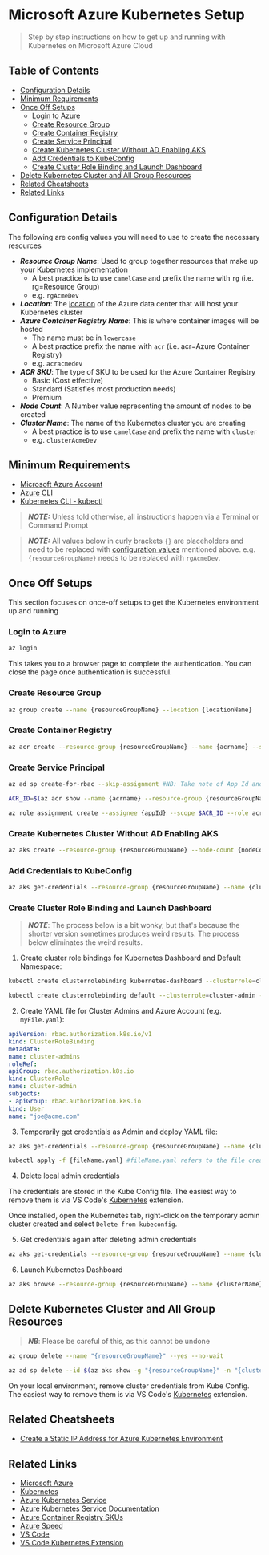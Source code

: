 # Microsoft Azure Kubernetes Setup
> Step by step instructions on how to get up and running with Kubernetes on Microsoft Azure Cloud

## Table of Contents

- [Configuration Details](#configuration-details)
- [Minimum Requirements](#minimum-requirements)
- [Once Off Setups](#once-off-setups)
    - [Login to Azure](#login-to-azure)
    - [Create Resource Group](#create-resource-group)
    - [Create Container Registry](#create-container-registry)
    - [Create Service Principal](#create-service-principal)
    - [Create Kubernetes Cluster Without AD Enabling AKS](#create-kubernetes-cluster-without-ad-enabling-aks)
    - [Add Credentials to KubeConfig](#add-credentials-to-kubeconfig)
    - [Create Cluster Role Binding and Launch Dashboard](#create-cluster-role-binding-and-launch-dashboard)
- [Delete Kubernetes Cluster and All Group Resources](#delete-kubernetes-cluster-and-all-group-resources)
- [Related Cheatsheets](#related-cheatsheets)
- [Related Links](#related-links)

## Configuration Details

The following are config values you will need to use to create the necessary resources

- ***Resource Group Name***: Used to group together resources that make up your Kubernetes implementation
    - A best practice is to use `camelCase` and prefix the name with `rg` (i.e. rg=Resource Group)
    - e.g. `rgAcmeDev`
- ***Location***: The [location](https://azure.microsoft.com/en-us/global-infrastructure/locations/) of the Azure data center that will host your Kubernetes cluster
- ***Azure Container Registry Name***: This is where container images will be hosted
    - The name must be in `lowercase`
    - A best practice prefix the name with `acr` (i.e. acr=Azure Container Registry)
    - e.g. `acracmedev`
- ***ACR SKU***: The type of SKU to be used for the Azure Container Registry
    - Basic (Cost effective)
    - Standard (Satisfies most production needs)
    - Premium
- ***Node Count***: A Number value representing the amount of nodes to be created
- ***Cluster Name***: The name of the Kubernetes cluster you are creating
    - A best practice is to use `camelCase` and prefix the name with `cluster`
    - e.g. `clusterAcmeDev`

## Minimum Requirements

* [Microsoft Azure Account](https://azure.microsoft.com/en-us/free/?WT.mc_id=A261C142F)
* [Azure CLI](https://docs.microsoft.com/en-us/cli/azure/install-azure-cli?view=azure-cli-latest)
* [Kubernetes CLI - kubectl](https://kubernetes.io/docs/tasks/tools/install-kubectl/)

> ***NOTE:*** Unless told otherwise, all instructions happen via a Terminal or Command Prompt

> ***NOTE:*** All values below in curly brackets `{}` are placeholders and need to be replaced with [configuration values](#configuration-details) mentioned above. e.g. `{resourceGroupName}` needs to be replaced with `rgAcmeDev`.

## Once Off Setups

This section focuses on once-off setups to get the Kubernetes environment up and running

### Login to Azure

```bash
az login
```
This takes you to a browser page to complete the authentication. You can close the page once authentication is successful.

### Create Resource Group

```bash
az group create --name {resourceGroupName} --location {locationName}
```

### Create Container Registry

```bash
az acr create --resource-group {resourceGroupName} --name {acrname} --sku {skuType} --location {locationName}
```

### Create Service Principal

```bash
az ad sp create-for-rbac --skip-assignment #NB: Take note of App Id and Secret/Password as they get used in the next few commands

ACR_ID=$(az acr show --name {acrname} --resource-group {resourceGroupName} --query "id" --output tsv)

az role assignment create --assignee {appId} --scope $ACR_ID --role acrpull
```

### Create Kubernetes Cluster Without AD Enabling AKS

```bash
az aks create --resource-group {resourceGroupName} --node-count {nodeCount} --name {clusterName} --location {locationName} --service-principal {appId} --client-secret {secretPassword} --generate-ssh-keys
```

### Add Credentials to KubeConfig

```bash
az aks get-credentials --resource-group {resourceGroupName} --name {clusterName} --overwrite-existing
```

### Create Cluster Role Binding and Launch Dashboard

> ***NOTE***: The process below is a bit wonky, but that's because the shorter version sometimes produces weird results. The process below eliminates the weird results.

1. Create cluster role bindings for Kubernetes Dashboard and Default Namespace:

```bash
kubectl create clusterrolebinding kubernetes-dashboard --clusterrole=cluster-admin --serviceaccount=kube-system:kubernetes-dashboard

kubectl create clusterrolebinding default --clusterrole=cluster-admin --serviceaccount=kube-system:default
```

2. Create YAML file for Cluster Admins and Azure Account (e.g. `myFile.yaml`):

```yaml
apiVersion: rbac.authorization.k8s.io/v1
kind: ClusterRoleBinding
metadata:
name: cluster-admins
roleRef:
apiGroup: rbac.authorization.k8s.io
kind: ClusterRole
name: cluster-admin
subjects:
- apiGroup: rbac.authorization.k8s.io
kind: User
name: "joe@acme.com"
```

3. Temporarily get credentials as Admin and deploy YAML file:

```bash
az aks get-credentials --resource-group {resourceGroupName} --name {clusterName} --admin

kubectl apply -f {fileName.yaml} #fileName.yaml refers to the file created in step 2
```

4. Delete local admin credentials

The credentials are stored in the Kube Config file. The easiest way to remove them is via VS Code's [Kubernetes](https://marketplace.visualstudio.com/items?itemName=ms-kubernetes-tools.vscode-kubernetes-tools) extension.

Once installed, open the Kubernetes tab, right-click on the temporary admin cluster created and select `Delete from kubeconfig`.

5. Get credentials again after deleting admin credentials

```bash
az aks get-credentials --resource-group {resourceGroupName} --name {clusterName}
```

6. Launch Kubernetes Dashboard

```bash
az aks browse --resource-group {resourceGroupName} --name {clusterName}
```

## Delete Kubernetes Cluster and All Group Resources

> ***NB***: Please be careful of this, as this cannot be undone

```bash
az group delete --name "{resourceGroupName}" --yes --no-wait

az ad sp delete --id $(az aks show -g "{resourceGroupName}" -n "{clusterName}" --query servicePrincipalProfile.clientId -o tsv)

```

On your local environment, remove cluster credentials from Kube Config. The easiest way to remove them is via VS Code's [Kubernetes](https://marketplace.visualstudio.com/items?itemName=ms-kubernetes-tools.vscode-kubernetes-tools) extension.

## Related Cheatsheets
* [Create a Static IP Address for Azure Kubernetes Environment](azure-kubernetes-static-ip.md)

## Related Links
* [Microsoft Azure](https://azure.microsoft.com/en-us)
* [Kubernetes](https://kubernetes.io)
* [Azure Kubernetes Service](https://azure.microsoft.com/en-us/services/kubernetes-service)
* [Azure Kubernetes Service Documentation](https://docs.microsoft.com/en-us/azure/aks)
* [Azure Container Registry SKUs](https://docs.microsoft.com/en-us/azure/container-registry/container-registry-skus)
* [Azure Speed](http://www.azurespeed.com)
* [VS Code](https://code.visualstudio.com)
* [VS Code Kubernetes Extension](https://marketplace.visualstudio.com/items?itemName=ms-kubernetes-tools.vscode-kubernetes-tools)